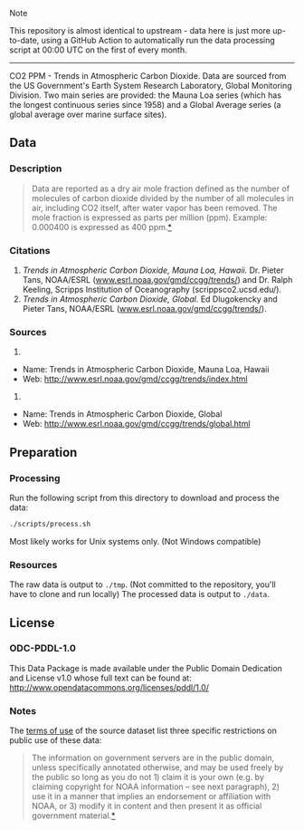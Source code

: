 > [!NOTE]
> This repository is almost identical to upstream - data here is just more up-to-date, using a GitHub Action to automatically run the data processing script at 00:00 UTC on the first of every month.

---

CO2 PPM - Trends in Atmospheric Carbon Dioxide. Data are sourced from the US Government's Earth System Research Laboratory, Global Monitoring Division. Two main series are provided: the Mauna Loa series (which has the longest continuous series since 1958) and a Global Average series (a global average over marine surface sites).

## Data

### Description

> Data are reported as a dry air mole fraction defined as the number of molecules of carbon dioxide divided by the number of all molecules in air, including CO2 itself, after water vapor has been removed. The mole fraction is expressed as parts per million (ppm). Example: 0.000400 is expressed as 400 ppm.[*][ccgg-trends]

### Citations

1. *Trends in Atmospheric Carbon Dioxide, Mauna Loa, Hawaii.* Dr. Pieter Tans, NOAA/ESRL (www.esrl.noaa.gov/gmd/ccgg/trends/) and Dr. Ralph Keeling, Scripps Institution of Oceanography (scrippsco2.ucsd.edu/).
1. *Trends in Atmospheric Carbon Dioxide, Global.* Ed Dlugokencky and Pieter Tans, NOAA/ESRL (www.esrl.noaa.gov/gmd/ccgg/trends/).

### Sources

1. 
  * Name: Trends in Atmospheric Carbon Dioxide, Mauna Loa, Hawaii
  * Web: http://www.esrl.noaa.gov/gmd/ccgg/trends/index.html
1. 
  * Name: Trends in Atmospheric Carbon Dioxide, Global
  * Web: http://www.esrl.noaa.gov/gmd/ccgg/trends/global.html

## Preparation

### Processing

Run the following script from this directory to download and process the data:

```bash
./scripts/process.sh
```

Most likely works for Unix systems only. (Not Windows compatible)

### Resources

The raw data is output to `./tmp`. (Not committed to the repository, you'll have to clone and run locally) The processed data is output to `./data`.

## License

### ODC-PDDL-1.0

This Data Package is made available under the Public Domain Dedication and License v1.0 whose full text can be found at: http://www.opendatacommons.org/licenses/pddl/1.0/

### Notes

The [terms of use][gmd] of the source dataset list three specific restrictions on public use of these data:

> The information on government servers are in the public domain, unless specifically annotated otherwise, and may be used freely by the public so long as you do not 1) claim it is your own (e.g. by claiming copyright for NOAA information – see next paragraph), 2) use it in a manner that implies an endorsement or affiliation with NOAA, or 3) modify it in content and then present it as official government material.[*][gmd]

[ccgg-trends]: http://www.esrl.noaa.gov/gmd/ccgg/trends/index.html
[gmd]: http://www.esrl.noaa.gov/gmd/about/disclaimer.html

